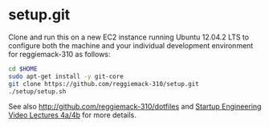 setup.git
=========
Clone and run this on a new EC2 instance running Ubuntu 12.04.2 LTS to
configure both the machine and your individual development environment
for reggiemack-310 as follows:

```sh
cd $HOME
sudo apt-get install -y git-core
git clone https://github.com/reggiemack-310/setup.git
./setup/setup.sh   
```

See also http://github.com/reggiemack-310/dotfiles and
[Startup Engineering Video Lectures 4a/4b](https://class.coursera.org/startup-001/lecture/index)
for more details.





